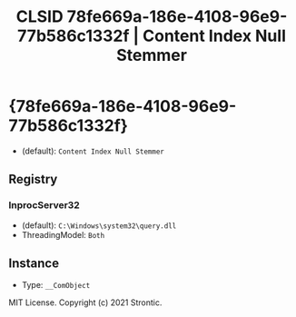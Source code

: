 ﻿---
title: "CLSID 78fe669a-186e-4108-96e9-77b586c1332f | Content Index Null Stemmer"
excerpt: What is COM-Object CLSID 78fe669a-186e-4108-96e9-77b586c1332f?
---

# {78fe669a-186e-4108-96e9-77b586c1332f}

* (default): `Content Index Null Stemmer`

## Registry


### InprocServer32

* (default): `C:\Windows\system32\query.dll`
* ThreadingModel: `Both`

## Instance

* Type: `__ComObject`

MIT License. Copyright (c) 2021 Strontic.


